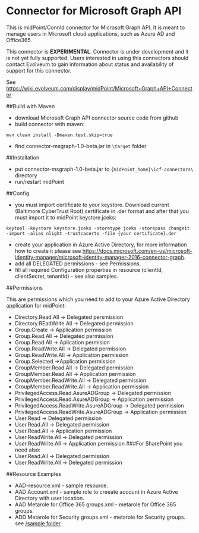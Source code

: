 # Connector for Microsoft Graph API

This is midPoint/ConnId connector for Microsoft Graph API. It is meant to manage users in Microsoft cloud applications, such as Azure AD and Office365.

This connector is **EXPERIMENTAL**. Connector is under development and it is not yet fully supported. Users interested in using this connectors should contact Evolveum to gain information about status and availability of support for this connector.

See https://wiki.evolveum.com/display/midPoint/Microsoft+Graph+API+Connector


##Build with Maven

* download Microsoft Graph API connector source code from github
* build connector with maven: 
```
mvn clean install -Dmaven.test.skip=true
```
* find connector-msgraph-1.0-beta.jar in ```\target``` folder

##Installation

* put connector-msgraph-1.0-beta.jar to ```{midPoint_home}\icf-connectors\``` directory
* run/restart midPoint 
 
##Config

* you must import certificate to your keystore. Download current (Baltimore CyberTrust Root) certificate in .der format and after that you must import it to midPoint keystore.jceks:
```
keytool -keystore keystore.jceks -storetype jceks -storepass changeit -import -alias nlight -trustcacerts -file {your certificate}.der
```
* create your application in Azure Active Directory, for more information how to create it please see https://docs.microsoft.com/en-us/microsoft-identity-manager/microsoft-identity-manager-2016-connector-graph.
* add all DELEGATED permissions - see Permissions.
* fill all required Configuration properties in resource (clientId, clientSecret, tenantId) - see also samples.

##Permissions

This are permissions which you need to add to your Azure Active Directory application for midPoint:
 
* Directory.Read.All -> Delegated persmission
* Directory.REadWrite.All -> Delegated permission
* Group.Create -> Application permission
* Group.Read.All -> Delegated permission
* Group.Read.All -> Aplication permision
* Group.ReadWrite.All -> Delegated permission
* Group.ReadWrite.All -> Application permission
* Group.Selected ->Application permission
* GroupMember.Read.All -> Delegated permission
* GroupMember.Read.All -> Application permission
* GroupMember.ReadWrite.All -> Delegated permission
* GroupMember.ReadWrite.All -> Application permission
* PrivilegedAccess.Read.AsureADGroup -> Delegated permission
* PrivilegedAccess.Read.AsureADGroup -> Application permission
* PrivilegedAccess.ReadWrite.AsureADGroup -> Delegated permission
* PrivilegedAccess.ReadWrite.AsureADGroup -> Application permission
* User.Read -> Delegated permission
* User.Read.All -> Delegated permission
* User.Read.All -> Application permission
* User.ReadWrite.All -> Delegated permission
* User.ReadWrite.All -> Application permission
###For SharePoint you need also:
* User.Read.All -> Delegated permission
* User.ReadWrite.All -> Delegated permission

##Resource Examples
* AAD-resource.xml - sample resource.
* AAD Account.xml - sample role to creeate account in  Azure Active Directory with user location.
* AAD Metarole for Office 365 groups.xml - metarole for Office 365 groups.
* ADD Metarole for Security groups.xml - metarole for Security groups.
see [/sample folder](https://github.com/artinsolutions/connector-microsoft-graph-api/tree/master/sample)